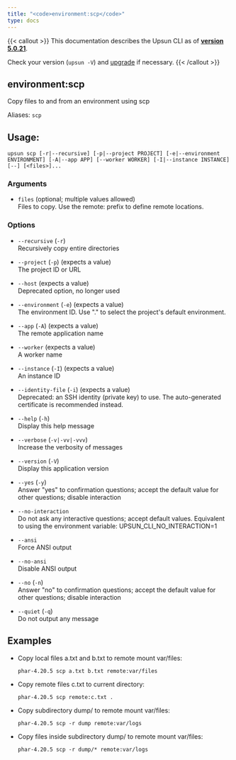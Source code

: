 ```yaml
---
title: "<code>environment:scp</code>"
type: docs
---
```


{{< callout >}}
  This documentation describes the Upsun CLI as of **[version 5.0.21](https://github.com/platformsh/cli/releases/tag/5.0.21)**.
  
  Check your version (`upsun -V`) and [upgrade](/cli/#upgrade-the-cli) if necessary.
{{< /callout >}}

environment:scp
---------------
Copy files to and from an environment using scp

Aliases: `scp`

## Usage:

```
upsun scp [-r|--recursive] [-p|--project PROJECT] [-e|--environment ENVIRONMENT] [-A|--app APP] [--worker WORKER] [-I|--instance INSTANCE] [--] [<files>]...
```

### Arguments

* `files` (optional; multiple values allowed)  
  Files to copy. Use the remote: prefix to define remote locations.

### Options

* `--recursive` (`-r`)  
  Recursively copy entire directories

* `--project` (`-p`) (expects a value)  
  The project ID or URL

* `--host` (expects a value)  
  Deprecated option, no longer used

* `--environment` (`-e`) (expects a value)  
  The environment ID. Use "." to select the project's default environment.

* `--app` (`-A`) (expects a value)  
  The remote application name

* `--worker` (expects a value)  
  A worker name

* `--instance` (`-I`) (expects a value)  
  An instance ID

* `--identity-file` (`-i`) (expects a value)  
  Deprecated: an SSH identity (private key) to use. The auto-generated certificate is recommended instead.

* `--help` (`-h`)  
  Display this help message

* `--verbose` (`-v|-vv|-vvv`)  
  Increase the verbosity of messages

* `--version` (`-V`)  
  Display this application version

* `--yes` (`-y`)  
  Answer "yes" to confirmation questions; accept the default value for other questions; disable interaction

* `--no-interaction`  
  Do not ask any interactive questions; accept default values. Equivalent to using the environment variable: UPSUN_CLI_NO_INTERACTION=1

* `--ansi`  
  Force ANSI output

* `--no-ansi`  
  Disable ANSI output

* `--no` (`-n`)  
  Answer "no" to confirmation questions; accept the default value for other questions; disable interaction

* `--quiet` (`-q`)  
  Do not output any message

## Examples

* Copy local files a.txt and b.txt to remote mount var/files:  
  ```
  phar-4.20.5 scp a.txt b.txt remote:var/files
  ```

* Copy remote files c.txt to current directory:  
  ```
  phar-4.20.5 scp remote:c.txt .
  ```

* Copy subdirectory dump/ to remote mount var/files:  
  ```
  phar-4.20.5 scp -r dump remote:var/logs
  ```

* Copy files inside subdirectory dump/ to remote mount var/files:  
  ```
  phar-4.20.5 scp -r dump/* remote:var/logs
  ```


